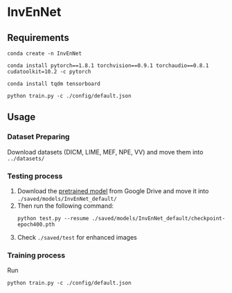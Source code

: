 # InvEnNet

## Requirements

```
conda create -n InvEnNet

conda install pytorch==1.8.1 torchvision==0.9.1 torchaudio==0.8.1 cudatoolkit=10.2 -c pytorch

conda install tqdm tensorboard

python train.py -c ./config/default.json
```

## Usage

### Dataset Preparing

Download datasets (DICM, LIME, MEF, NPE, VV) and move them into `../datasets/`

### Testing process

1. Download the [pretrained model](https://drive.google.com/file/d/12cSA50_A5OMKONWL0McQYu2DNrwt4RfG/view?usp=sharing) from Google Drive and move it into `./saved/models/InvEnNet_default/`
2. Then run the following command:
    ```
    python test.py --resume ./saved/models/InvEnNet_default/checkpoint-epoch400.pth
    ```
3. Check `./saved/test` for enhanced images

### Training process

Run
```
python train.py -c ./config/default.json
```